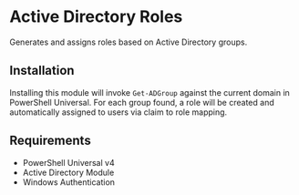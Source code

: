 # Active Directory Roles

Generates and assigns roles based on Active Directory groups.

## Installation

Installing this module will invoke `Get-ADGroup` against the current domain in PowerShell Universal. For each group found, a role will be created and automatically assigned to users via claim to role mapping. 

## Requirements

- PowerShell Universal v4
- Active Directory Module 
- Windows Authentication